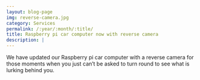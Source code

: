 ```yaml
---
layout: blog-page
img: reverse-camera.jpg
category: Services
permalink: /:year/:month/:title/
title: Raspberry pi car computer now with reverse camera
description: |
---
```


We have updated our Raspberry pi car computer with a reverse camera for those moments when you just can’t be asked to turn round to see what is lurking behind you.
